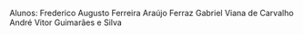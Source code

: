 Alunos: Frederico Augusto Ferreira Araújo Ferraz
        Gabriel Viana de Carvalho
        André Vitor Guimarães e Silva
